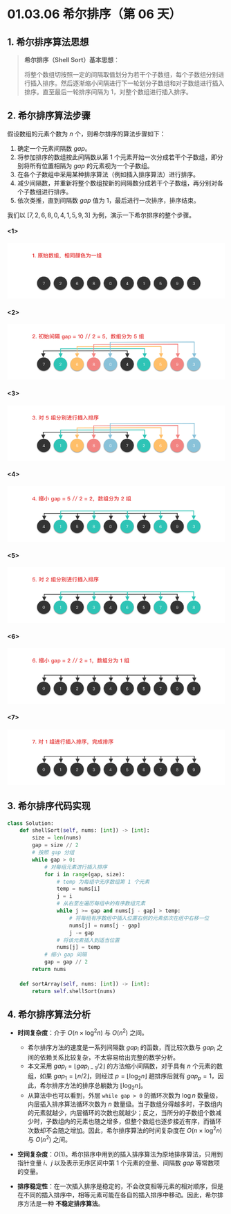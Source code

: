 # 01.03.06 希尔排序（第 06 天）

## 1. 希尔排序算法思想

> **希尔排序（Shell Sort）基本思想**：
>
> 将整个数组切按照一定的间隔取值划分为若干个子数组，每个子数组分别进行插入排序。然后逐渐缩小间隔进行下一轮划分子数组和对子数组进行插入排序。直至最后一轮排序间隔为 $1$，对整个数组进行插入排序。
>

## 2. 希尔排序算法步骤

假设数组的元素个数为 $n$ 个，则希尔排序的算法步骤如下：

1. 确定一个元素间隔数 $gap$。
2. 将参加排序的数组按此间隔数从第 $1$ 个元素开始一次分成若干个子数组，即分别将所有位置相隔为 $gap$ 的元素视为一个子数组。
3. 在各个子数组中采用某种排序算法（例如插入排序算法）进行排序。
4. 减少间隔数，并重新将整个数组按新的间隔数分成若干个子数组，再分别对各个子数组进行排序。
5. 依次类推，直到间隔数 $gap$ 值为 $1$，最后进行一次排序，排序结束。

我们以 $[7, 2, 6, 8, 0, 4, 1, 5, 9, 3]$ 为例，演示一下希尔排序的整个步骤。

<!-- tabs:start -->
 
#### **<1>**
![希尔排序 1](../../images/202308162132060.png)
#### **<2>**
![希尔排序 2](../../images/202308162132189.png)
#### **<3>**
![希尔排序 3](../../images/202308162132870.png)
#### **<4>**
![希尔排序 4](../../images/202308162132322.png)
#### **<5>**
![希尔排序 5](../../images/202308162132881.png)
#### **<6>**
![希尔排序 6](../../images/202308162132386.png)
#### **<7>**
![希尔排序 7](../../images/202308162132898.png)

<!-- tabs:end --> 

## 3. 希尔排序代码实现

```python
class Solution:
    def shellSort(self, nums: [int]) -> [int]:
        size = len(nums)
        gap = size // 2
        # 按照 gap 分组
        while gap > 0:
            # 对每组元素进行插入排序
            for i in range(gap, size):
                # temp 为每组中无序数组第 1 个元素
                temp = nums[i]
                j = i
                # 从右至左遍历每组中的有序数组元素
                while j >= gap and nums[j - gap] > temp:
                    # 将每组有序数组中插入位置右侧的元素依次在组中右移一位
                    nums[j] = nums[j - gap]
                    j -= gap
                # 将该元素插入到适当位置
                nums[j] = temp
            # 缩小 gap 间隔
            gap = gap // 2
        return nums

    def sortArray(self, nums: [int]) -> [int]:
        return self.shellSort(nums)
```

## 4. 希尔排序算法分析

- **时间复杂度**：介于 $O(n \times \log^2 n)$ 与 $O(n^2)$ 之间。
  - 希尔排序方法的速度是一系列间隔数 $gap_i$ 的函数，而比较次数与 $gap_i$ 之间的依赖关系比较复杂，不太容易给出完整的数学分析。
  - 本文采用 $gap_i = \lfloor gap_{i-1}/2 \rfloor$ 的方法缩小间隔数，对于具有 $n$ 个元素的数组，如果 $gap_1 = \lfloor n/2 \rfloor$，则经过 $p = \lfloor \log_2 n \rfloor$ 趟排序后就有 $gap_p = 1$，因此，希尔排序方法的排序总躺数为 $\lfloor \log_2 n \rfloor$。
  - 从算法中也可以看到，外层 `while gap > 0` 的循环次数为 $\log n$ 数量级，内层插入排序算法循环次数为 $n$ 数量级。当子数组分得越多时，子数组内的元素就越少，内层循环的次数也就越少；反之，当所分的子数组个数减少时，子数组内的元素也随之增多，但整个数组也逐步接近有序，而循环次数却不会随之增加。因此，希尔排序算法的时间复杂度在 $O(n \times \log^2 n)$ 与 $O(n^2)$ 之间。

- **空间复杂度**：$O(1)$。希尔排序中用到的插入排序算法为原地排序算法，只用到指针变量 $i$、$j$ 以及表示无序区间中第 $1$ 个元素的变量、间隔数 $gap$ 等常数项的变量。
- **排序稳定性**：在一次插入排序是稳定的，不会改变相等元素的相对顺序，但是在不同的插入排序中，相等元素可能在各自的插入排序中移动。因此，希尔排序方法是一种 **不稳定排序算法**。
